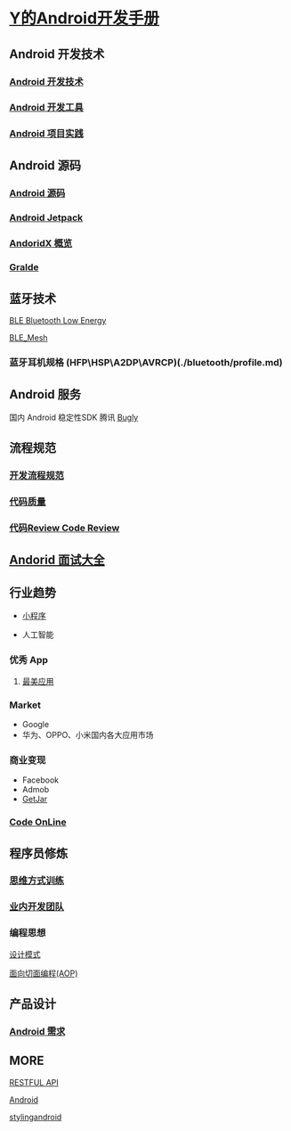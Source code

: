 # [Y的Android开发手册](https://github.com/bellsong/HiAndroid)

## Android 开发技术

### [Android 开发技术](./android/README.md)    

### [Android 开发工具](./tool/README.md)

### [Android 项目实践](./project/README.md)


## Android 源码

### [Android 源码](./source/README.md) 


### [Android Jetpack](./AndroidJetpack/README.md)

### [AndoridX 概览](./android/androidx.md)

### [Gralde](./Gradle/README.md)

## 蓝牙技术

[BLE Bluetooth Low Energy](./bluetoothLowEnergy.md)

[BLE_Mesh](./BLE_MESH.md)

### 蓝牙耳机规格 (HFP\HSP\A2DP\AVRCP)(./bluetooth/profile.md)

## Android 服务

国内 Android 稳定性SDK 腾讯 [Bugly](https://bugly.qq.com/v2/index)

## 流程规范

### [开发流程规范](./standard/README.md)

### [代码质量](./standard/code.md)

### [代码Review Code Review](./standard/code_review.md)

## [Andorid 面试大全](./interview/README.md)


## 行业趋势

* [小程序](./miniprogram/README.md)

* 人工智能

### 优秀 App

1. [最美应用](http://zuimeia.com)

### Market
* Google
* 华为、OPPO、小米国内各大应用市场

### 商业变现
* Facebook
* Admob
* [GetJar](https://www.getjar.com/)

### [Code OnLine](./codeonline/README.md)


## 程序员修炼

### [思维方式训练](./think/README.md)

### [业内开发团队](./team/README.md)

### 编程思想

[设计模式](./designpattern/README.md)

[面向切面编程(AOP)](./think/aop.md)


## 产品设计

### [Android 需求](./prd/README.md)


## MORE

[RESTFUL API](https://www.restapitutorial.com/)

[Android](https://www.android.com)

[stylingandroid](https://blog.stylingandroid.com/)

